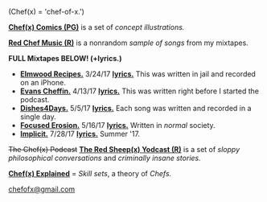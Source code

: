 (Chef(x) = 'chef-of-x.')

**[Chef(x) Comics (PG)](https://www.instagram.com/chefofx/)** is a set of *concept illustrations.*

**[Red Chef Music (R)](https://soundcloud.com/redchef)** is a nonrandom *sample of songs* from my mixtapes. 

**FULL Mixtapes BELOW! (+lyrics.)**

- **[Elmwood Recipes.](https://soundcloud.com/redchef/sets/elmwood-recipes/s-4d0MH)** 3/24/17 [**lyrics.**](https://drive.google.com/open?id=0B1Ol8fuZMTCWaldOV2ZYYVlyRlk) This was written in jail and recorded on an iPhone.
- **[Evans Cheffin.](https://soundcloud.com/redchef/sets/evans-cheffin/s-5ctrP)** 4/13/17 [**lyrics.**](https://drive.google.com/open?id=0B1Ol8fuZMTCWWS1OUHptcEN4aWM) This was written right before I started the podcast.
- **[Dishes4Days.](https://soundcloud.com/redchef/sets/dishes4days/s-NY0Mc)** 5/5/17 [**lyrics.**](https://drive.google.com/open?id=0B1Ol8fuZMTCWc09Yb2tRZndleVE) Each song was written and recorded in a single day. 
- **[Focused Erosion.](https://soundcloud.com/redchef/sets/focused-erosion/s-pihsw)** 5/16/17 [**lyrics.**](https://drive.google.com/open?id=0B1Ol8fuZMTCWWVNQdXd2ZndiaDA) Written in *normal* society.
- **[Implicit.](https://soundcloud.com/redchef/sets/implicit/s-tvWII)** 7/28/17 [**lyrics.**](https://drive.google.com/open?id=0B1Ol8fuZMTCWam4zdm5sbFlvRUU) Summer '17.

~~The Chef(x) Podcast~~ **[The Red Sheep(x) Yodcast (R)](https://itunes.apple.com/us/podcast/the-chef-x-podcast/id1227336978?mt=2)**  is a set of *sloppy philosophical conversations* and *criminally insane stories.*

**[Chef(x) Explained](https://drive.google.com/open?id=0B1Ol8fuZMTCWUVBNRlk0djcxUmc)** = *Skill sets*, a theory of *Chefs.*  

chefofx@gmail.com
